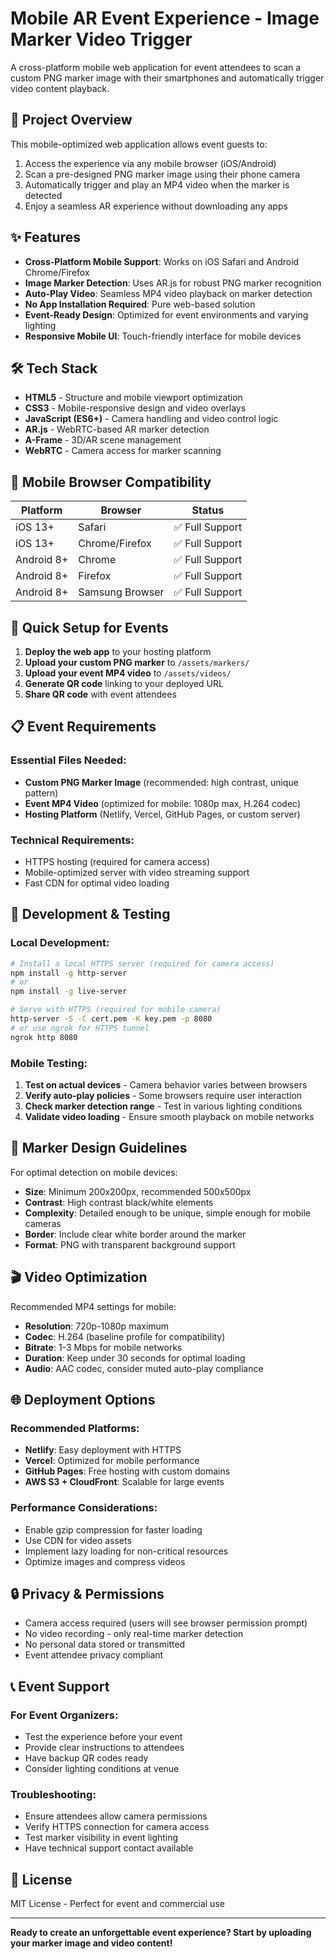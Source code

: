 # Mobile AR Event Experience - Image Marker Video Trigger

A cross-platform mobile web application for event attendees to scan a custom PNG marker image with their smartphones and automatically trigger video content playback.

## 🎯 Project Overview

This mobile-optimized web application allows event guests to:
1. Access the experience via any mobile browser (iOS/Android)
2. Scan a pre-designed PNG marker image using their phone camera
3. Automatically trigger and play an MP4 video when the marker is detected
4. Enjoy a seamless AR experience without downloading any apps

## ✨ Features

- **Cross-Platform Mobile Support**: Works on iOS Safari and Android Chrome/Firefox
- **Image Marker Detection**: Uses AR.js for robust PNG marker recognition
- **Auto-Play Video**: Seamless MP4 video playback on marker detection
- **No App Installation Required**: Pure web-based solution
- **Event-Ready Design**: Optimized for event environments and varying lighting
- **Responsive Mobile UI**: Touch-friendly interface for mobile devices

## 🛠 Tech Stack

- **HTML5** - Structure and mobile viewport optimization
- **CSS3** - Mobile-responsive design and video overlays
- **JavaScript (ES6+)** - Camera handling and video control logic
- **AR.js** - WebRTC-based AR marker detection
- **A-Frame** - 3D/AR scene management
- **WebRTC** - Camera access for marker scanning

## 📱 Mobile Browser Compatibility

| Platform | Browser | Status |
|----------|---------|--------|
| iOS 13+ | Safari | ✅ Full Support |
| iOS 13+ | Chrome/Firefox | ✅ Full Support |
| Android 8+ | Chrome | ✅ Full Support |
| Android 8+ | Firefox | ✅ Full Support |
| Android 8+ | Samsung Browser | ✅ Full Support |

## 🚀 Quick Setup for Events

1. **Deploy the web app** to your hosting platform
2. **Upload your custom PNG marker** to `/assets/markers/`
3. **Upload your event MP4 video** to `/assets/videos/`
4. **Generate QR code** linking to your deployed URL
5. **Share QR code** with event attendees

## 📋 Event Requirements

### Essential Files Needed:
- **Custom PNG Marker Image** (recommended: high contrast, unique pattern)
- **Event MP4 Video** (optimized for mobile: 1080p max, H.264 codec)
- **Hosting Platform** (Netlify, Vercel, GitHub Pages, or custom server)

### Technical Requirements:
- HTTPS hosting (required for camera access)
- Mobile-optimized server with video streaming support
- Fast CDN for optimal video loading

## 🔧 Development & Testing

### Local Development:
```bash
# Install a local HTTPS server (required for camera access)
npm install -g http-server
# or
npm install -g live-server

# Serve with HTTPS (required for mobile camera)
http-server -S -C cert.pem -K key.pem -p 8080
# or use ngrok for HTTPS tunnel
ngrok http 8080
```

### Mobile Testing:
1. **Test on actual devices** - Camera behavior varies between browsers
2. **Verify auto-play policies** - Some browsers require user interaction
3. **Check marker detection range** - Test in various lighting conditions
4. **Validate video loading** - Ensure smooth playback on mobile networks

## 📐 Marker Design Guidelines

For optimal detection on mobile devices:
- **Size**: Minimum 200x200px, recommended 500x500px
- **Contrast**: High contrast black/white elements
- **Complexity**: Detailed enough to be unique, simple enough for mobile cameras
- **Border**: Include clear white border around the marker
- **Format**: PNG with transparent background support

## 🎬 Video Optimization

Recommended MP4 settings for mobile:
- **Resolution**: 720p-1080p maximum
- **Codec**: H.264 (baseline profile for compatibility)
- **Bitrate**: 1-3 Mbps for mobile networks
- **Duration**: Keep under 30 seconds for optimal loading
- **Audio**: AAC codec, consider muted auto-play compliance

## 🌐 Deployment Options

### Recommended Platforms:
- **Netlify**: Easy deployment with HTTPS
- **Vercel**: Optimized for mobile performance
- **GitHub Pages**: Free hosting with custom domains
- **AWS S3 + CloudFront**: Scalable for large events

### Performance Considerations:
- Enable gzip compression for faster loading
- Use CDN for video assets
- Implement lazy loading for non-critical resources
- Optimize images and compress videos

## 🔒 Privacy & Permissions

- Camera access required (users will see browser permission prompt)
- No video recording - only real-time marker detection
- No personal data stored or transmitted
- Event attendee privacy compliant

## 📞 Event Support

### For Event Organizers:
- Test the experience before your event
- Provide clear instructions to attendees
- Have backup QR codes ready
- Consider lighting conditions at venue

### Troubleshooting:
- Ensure attendees allow camera permissions
- Verify HTTPS connection for camera access
- Test marker visibility in event lighting
- Have technical support contact available

## 📄 License

MIT License - Perfect for event and commercial use

---

**Ready to create an unforgettable event experience? Start by uploading your marker image and video content!** 